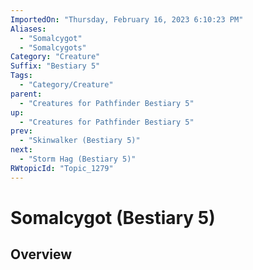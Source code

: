 ```yaml
---
ImportedOn: "Thursday, February 16, 2023 6:10:23 PM"
Aliases:
  - "Somalcygot"
  - "Somalcygots"
Category: "Creature"
Suffix: "Bestiary 5"
Tags:
  - "Category/Creature"
parent:
  - "Creatures for Pathfinder Bestiary 5"
up:
  - "Creatures for Pathfinder Bestiary 5"
prev:
  - "Skinwalker (Bestiary 5)"
next:
  - "Storm Hag (Bestiary 5)"
RWtopicId: "Topic_1279"
---
```

# Somalcygot (Bestiary 5)
## Overview
